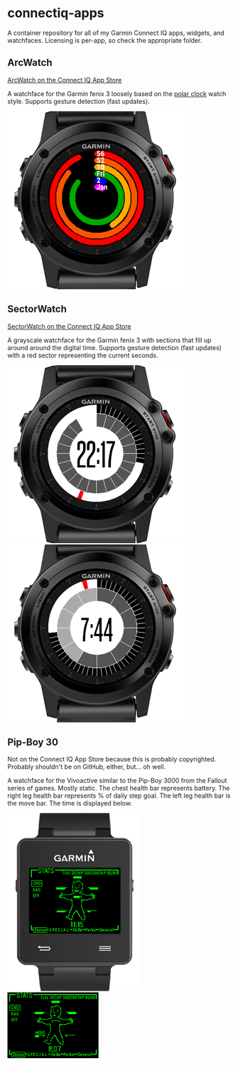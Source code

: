 connectiq-apps
==============

A container repository for all of my Garmin Connect IQ apps, widgets, and watchfaces.
Licensing is per-app, so check the appropriate folder.

ArcWatch
--------
[ArcWatch on the Connect IQ App Store](https://apps.garmin.com/en-US/apps/5b58da19-6b09-4bd2-b48a-a830c0b515f4)

A watchface for the Garmin fenix 3 loosely based on the [polar clock](http://blog.pixelbreaker.com/polarclock) watch style.
Supports gesture detection (fast updates).

![ArcWatch preview](/docs/arcwatch_cover.png?raw=true "ArcWatch on fenix 3")

SectorWatch
--------
[SectorWatch on the Connect IQ App Store](https://apps.garmin.com/en-US/apps/c38a3987-c4e7-482a-bf93-f043882b0497)

A grayscale watchface for the Garmin fenix 3 with sections that fill up around around the digital time.
Supports gesture detection (fast updates) with a red sector representing the current seconds.

![SectorWatch preview](/docs/sectorwatch_cover.png?raw=true "SectorWatch on fenix 3")
![SectorWatch 12hour preview](/docs/sectorwatch_12hour.png?raw=true "12-hour mode")

Pip-Boy 30
----------
Not on the Connect IQ App Store because this is probably copyrighted.
Probably shouldn't be on GitHub, either, but... oh well.

A watchface for the Vivoactive similar to the Pip-Boy 3000 from the Fallout series of games. Mostly static.
The chest health bar represents battery. The right leg health bar represents % of daily step goal. The left leg health bar is the move bar.
The time is displayed below.

![Pip-Boy 30 preview](/docs/pipboy_cover.png?raw=true "Pipboy on vivoactive")
![Pip-Boy 30 movebar](/docs/pipboy_movebar.png?raw=true "Pipboy move bar")
